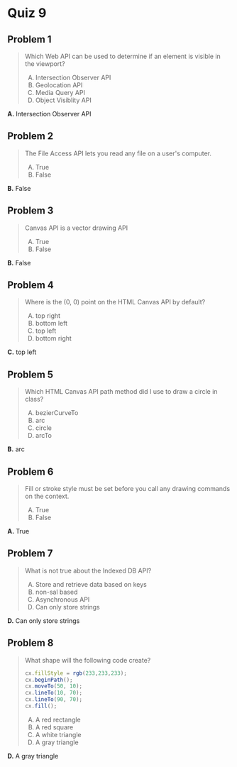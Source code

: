 <style type="text/css">ol { list-style-type: upper-alpha; }</style>

# Quiz 9

## Problem 1

> Which Web API can be used to determine if an element is visible in the
  viewport?
>
> 1.  Intersection Observer API
> 1.  Geolocation API
> 1.  Media Query API
> 1.  Object Visiblity API

**A.** Intersection Observer API

## Problem 2

> The File Access API lets you read any file on a user's computer.
>
> 1.  True
> 1.  False

**B.** False

## Problem 3

> Canvas API is a vector drawing API
>
> 1.  True
> 1.  False

**B.** False

## Problem 4

> Where is the (0, 0) point on the HTML Canvas API by default?
>
> 1.  top right
> 1.  bottom left
> 1.  top left
> 1.  bottom right

**C.** top left

## Problem 5

> Which HTML Canvas API path method did I use to draw a circle in class?
>
> 1.  bezierCurveTo
> 1.  arc
> 1.  circle
> 1.  arcTo

**B.** arc

## Problem 6

> Fill or stroke style must be set before you call any drawing commands on the
  context.
>
> 1.  True
> 1.  False

**A.** True

## Problem 7

> What is not true about the Indexed DB API?
>
> 1.  Store and retrieve data based on keys
> 1.  non-sal based
> 1.  Asynchronous API
> 1.  Can only store strings

**D.** Can only store strings

## Problem 8

> What shape will the following code create?
>
> ```js
> cx.fillStyle = rgb(233,233,233);
> cx.beginPath();
> cx.moveTo(50, 10);
> cx.lineTo(10, 70);
> cx.lineTo(90, 70);
> cx.fill();
> ```
>
> 1.  A red rectangle
> 1.  A red square
> 1.  A white triangle
> 1.  A gray triangle

**D.** A gray triangle
